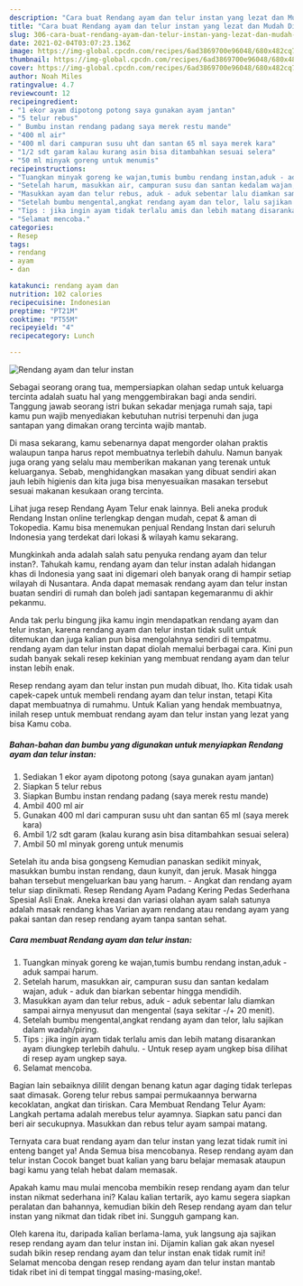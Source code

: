 ```yaml
---
description: "Cara buat Rendang ayam dan telur instan yang lezat dan Mudah Dibuat"
title: "Cara buat Rendang ayam dan telur instan yang lezat dan Mudah Dibuat"
slug: 306-cara-buat-rendang-ayam-dan-telur-instan-yang-lezat-dan-mudah-dibuat
date: 2021-02-04T03:07:23.136Z
image: https://img-global.cpcdn.com/recipes/6ad3869700e96048/680x482cq70/rendang-ayam-dan-telur-instan-foto-resep-utama.jpg
thumbnail: https://img-global.cpcdn.com/recipes/6ad3869700e96048/680x482cq70/rendang-ayam-dan-telur-instan-foto-resep-utama.jpg
cover: https://img-global.cpcdn.com/recipes/6ad3869700e96048/680x482cq70/rendang-ayam-dan-telur-instan-foto-resep-utama.jpg
author: Noah Miles
ratingvalue: 4.7
reviewcount: 12
recipeingredient:
- "1 ekor ayam dipotong potong saya gunakan ayam jantan"
- "5 telur rebus"
- " Bumbu instan rendang padang saya merek restu mande"
- "400 ml air"
- "400 ml dari campuran susu uht dan santan 65 ml saya merek kara"
- "1/2 sdt garam kalau kurang asin bisa ditambahkan sesuai selera"
- "50 ml minyak goreng untuk menumis"
recipeinstructions:
- "Tuangkan minyak goreng ke wajan,tumis bumbu rendang instan,aduk - aduk sampai harum."
- "Setelah harum, masukkan air, campuran susu dan santan kedalam wajan, aduk - aduk dan biarkan sebentar hingga mendidih."
- "Masukkan ayam dan telur rebus, aduk - aduk sebentar lalu diamkan sampai airnya menyusut dan mengental (saya sekitar -/+ 20 menit)."
- "Setelah bumbu mengental,angkat rendang ayam dan telor, lalu sajikan dalam wadah/piring."
- "Tips : jika ingin ayam tidak terlalu amis dan lebih matang disarankan ayam diungkep terlebih dahulu. Untuk resep ayam ungkep bisa dilihat di resep ayam ungkep saya."
- "Selamat mencoba."
categories:
- Resep
tags:
- rendang
- ayam
- dan

katakunci: rendang ayam dan 
nutrition: 102 calories
recipecuisine: Indonesian
preptime: "PT21M"
cooktime: "PT55M"
recipeyield: "4"
recipecategory: Lunch

---
```



![Rendang ayam dan telur instan](https://img-global.cpcdn.com/recipes/6ad3869700e96048/680x482cq70/rendang-ayam-dan-telur-instan-foto-resep-utama.jpg)

Sebagai seorang orang tua, mempersiapkan olahan sedap untuk keluarga tercinta adalah suatu hal yang menggembirakan bagi anda sendiri. Tanggung jawab seorang istri bukan sekadar menjaga rumah saja, tapi kamu pun wajib menyediakan kebutuhan nutrisi terpenuhi dan juga santapan yang dimakan orang tercinta wajib mantab.

Di masa  sekarang, kamu sebenarnya dapat mengorder olahan praktis walaupun tanpa harus repot membuatnya terlebih dahulu. Namun banyak juga orang yang selalu mau memberikan makanan yang terenak untuk keluarganya. Sebab, menghidangkan masakan yang dibuat sendiri akan jauh lebih higienis dan kita juga bisa menyesuaikan masakan tersebut sesuai makanan kesukaan orang tercinta. 

Lihat juga resep Rendang Ayam Telur enak lainnya. Beli aneka produk Rendang Instan online terlengkap dengan mudah, cepat &amp; aman di Tokopedia. Kamu bisa menemukan penjual Rendang Instan dari seluruh Indonesia yang terdekat dari lokasi &amp; wilayah kamu sekarang.

Mungkinkah anda adalah salah satu penyuka rendang ayam dan telur instan?. Tahukah kamu, rendang ayam dan telur instan adalah hidangan khas di Indonesia yang saat ini digemari oleh banyak orang di hampir setiap wilayah di Nusantara. Anda dapat memasak rendang ayam dan telur instan buatan sendiri di rumah dan boleh jadi santapan kegemaranmu di akhir pekanmu.

Anda tak perlu bingung jika kamu ingin mendapatkan rendang ayam dan telur instan, karena rendang ayam dan telur instan tidak sulit untuk ditemukan dan juga kalian pun bisa mengolahnya sendiri di tempatmu. rendang ayam dan telur instan dapat diolah memalui berbagai cara. Kini pun sudah banyak sekali resep kekinian yang membuat rendang ayam dan telur instan lebih enak.

Resep rendang ayam dan telur instan pun mudah dibuat, lho. Kita tidak usah capek-capek untuk membeli rendang ayam dan telur instan, tetapi Kita dapat membuatnya di rumahmu. Untuk Kalian yang hendak membuatnya, inilah resep untuk membuat rendang ayam dan telur instan yang lezat yang bisa Kamu coba.

<!--inarticleads1-->

##### Bahan-bahan dan bumbu yang digunakan untuk menyiapkan Rendang ayam dan telur instan:

1. Sediakan 1 ekor ayam dipotong potong (saya gunakan ayam jantan)
1. Siapkan 5 telur rebus
1. Siapkan  Bumbu instan rendang padang (saya merek restu mande)
1. Ambil 400 ml air
1. Gunakan 400 ml dari campuran susu uht dan santan 65 ml (saya merek kara)
1. Ambil 1/2 sdt garam (kalau kurang asin bisa ditambahkan sesuai selera)
1. Ambil 50 ml minyak goreng untuk menumis


Setelah itu anda bisa gongseng Kemudian panaskan sedikit minyak, masukkan bumbu instan rendang, daun kunyit, dan jeruk. Masak hingga bahan tersebut mengeluarkan bau yang harum. - Angkat dan rendang ayam telur siap dinikmati. Resep Rendang Ayam Padang Kering Pedas Sederhana Spesial Asli Enak. Aneka kreasi dan variasi olahan ayam salah satunya adalah masak rendang khas Varian ayam rendang atau rendang ayam yang pakai santan dan resep rendang ayam tanpa santan sehat. 

<!--inarticleads2-->

##### Cara membuat Rendang ayam dan telur instan:

1. Tuangkan minyak goreng ke wajan,tumis bumbu rendang instan,aduk - aduk sampai harum.
1. Setelah harum, masukkan air, campuran susu dan santan kedalam wajan, aduk - aduk dan biarkan sebentar hingga mendidih.
1. Masukkan ayam dan telur rebus, aduk - aduk sebentar lalu diamkan sampai airnya menyusut dan mengental (saya sekitar -/+ 20 menit).
1. Setelah bumbu mengental,angkat rendang ayam dan telor, lalu sajikan dalam wadah/piring.
1. Tips : jika ingin ayam tidak terlalu amis dan lebih matang disarankan ayam diungkep terlebih dahulu. - Untuk resep ayam ungkep bisa dilihat di resep ayam ungkep saya.
1. Selamat mencoba.


Bagian lain sebaiknya dililit dengan benang katun agar daging tidak terlepas saat dimasak. Goreng telur rebus sampai permukaannya berwarna kecoklatan, angkat dan tiriskan. Cara Membuat Rendang Telur Ayam: Langkah pertama adalah merebus telur ayamnya. Siapkan satu panci dan beri air secukupnya. Masukkan dan rebus telur ayam sampai matang. 

Ternyata cara buat rendang ayam dan telur instan yang lezat tidak rumit ini enteng banget ya! Anda Semua bisa mencobanya. Resep rendang ayam dan telur instan Cocok banget buat kalian yang baru belajar memasak ataupun bagi kamu yang telah hebat dalam memasak.

Apakah kamu mau mulai mencoba membikin resep rendang ayam dan telur instan nikmat sederhana ini? Kalau kalian tertarik, ayo kamu segera siapkan peralatan dan bahannya, kemudian bikin deh Resep rendang ayam dan telur instan yang nikmat dan tidak ribet ini. Sungguh gampang kan. 

Oleh karena itu, daripada kalian berlama-lama, yuk langsung aja sajikan resep rendang ayam dan telur instan ini. Dijamin kalian gak akan nyesel sudah bikin resep rendang ayam dan telur instan enak tidak rumit ini! Selamat mencoba dengan resep rendang ayam dan telur instan mantab tidak ribet ini di tempat tinggal masing-masing,oke!.


